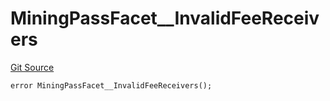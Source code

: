 # MiningPassFacet__InvalidFeeReceivers
[Git Source](https://github.com/VaporFi/liquid-staking/blob/4b4d0d561b5718174cc348f0e7fc8a94c51e2caa/src/facets/MiningPassFacet.sol)


```solidity
error MiningPassFacet__InvalidFeeReceivers();
```

